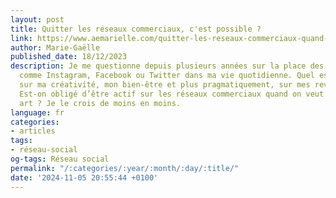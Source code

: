 ```yaml
---
layout: post
title: Quitter les réseaux commerciaux, c'est possible ?
link: https://www.aemarielle.com/quitter-les-reseaux-commerciaux-quand-on-est-artiste
author: Marie-Gaëlle
published_date: 18/12/2023
description: Je me questionne depuis plusieurs années sur la place des réseaux commerciaux
  comme Instagram, Facebook ou Twitter dans ma vie quotidienne. Quel est leur impact
  sur ma créativité, mon bien-être et plus pragmatiquement, sur mes revenus artistiques ?
  Est-on obligé d’être actif sur les réseaux commerciaux quand on veut vivre de son
  art ? Je le crois de moins en moins.
language: fr
categories:
- articles
tags:
- réseau-social
og-tags: Réseau social
permalink: "/:categories/:year/:month/:day/:title/"
date: '2024-11-05 20:55:44 +0100'
---
```

